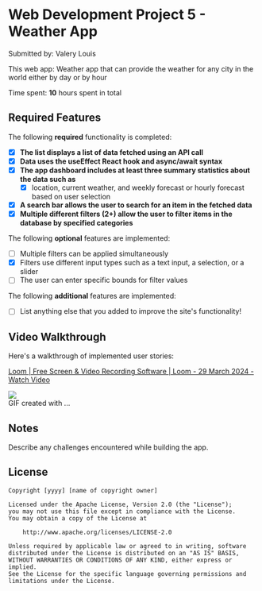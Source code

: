 # Web Development Project 5 - Weather App

Submitted by: Valery Louis

This web app: Weather app that can provide the weather for any city in the world either by day or by hour

Time spent: **10** hours spent in total

## Required Features

The following **required** functionality is completed:

- [x] **The list displays a list of data fetched using an API call**
- [x] **Data uses the useEffect React hook and async/await syntax**
- [x] **The app dashboard includes at least three summary statistics about the data such as**
  - [x] location, current weather, and weekly forecast or hourly forecast based on user selection
- [x] **A search bar allows the user to search for an item in the fetched data**
- [x] **Multiple different filters (2+) allow the user to filter items in the database by specified categories**

The following **optional** features are implemented:

- [ ] Multiple filters can be applied simultaneously
- [x] Filters use different input types such as a text input, a selection, or a slider
- [ ] The user can enter specific bounds for filter values

The following **additional** features are implemented:

* [ ] List anything else that you added to improve the site's functionality!

## Video Walkthrough

Here's a walkthrough of implemented user stories:

<div>
    <a href="https://www.loom.com/share/dc6c7e3dc87c4ce090dc06518289d408">
      <p>Loom | Free Screen & Video Recording Software | Loom - 29 March 2024 - Watch Video</p>
    </a>
    <a href="https://www.loom.com/share/dc6c7e3dc87c4ce090dc06518289d408">
      <img style="max-width:300px;" src="https://cdn.loom.com/sessions/thumbnails/dc6c7e3dc87c4ce090dc06518289d408-with-play.gif">
    </a>
  </div>
<!-- Replace this with whatever GIF tool you used! -->
GIF created with ...  
<!-- Recommended tools:
[Kap](https://getkap.co/) for macOS
[ScreenToGif](https://www.screentogif.com/) for Windows
[peek](https://github.com/phw/peek) for Linux. -->

## Notes

Describe any challenges encountered while building the app.

## License

    Copyright [yyyy] [name of copyright owner]

    Licensed under the Apache License, Version 2.0 (the "License");
    you may not use this file except in compliance with the License.
    You may obtain a copy of the License at

        http://www.apache.org/licenses/LICENSE-2.0

    Unless required by applicable law or agreed to in writing, software
    distributed under the License is distributed on an "AS IS" BASIS,
    WITHOUT WARRANTIES OR CONDITIONS OF ANY KIND, either express or implied.
    See the License for the specific language governing permissions and
    limitations under the License.
